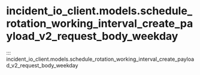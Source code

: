# incident_io_client.models.schedule_rotation_working_interval_create_payload_v2_request_body_weekday

::: incident_io_client.models.schedule_rotation_working_interval_create_payload_v2_request_body_weekday

